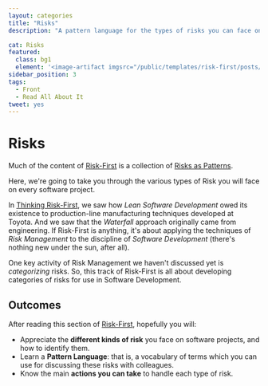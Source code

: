 ```yaml
---
layout: categories
title: "Risks"
description: "A pattern language for the types of risks you can face on a software project"

cat: Risks
featured: 
  class: bg1
  element: '<image-artifact imgsrc="/public/templates/risk-first/posts/dictionary.svg">Risks</image-artifact>'
sidebar_position: 3
tags:
  - Front
  - Read All About It
tweet: yes
---
```


# Risks

Much of the content of [Risk-First](https://riskfirst.org) is a collection of [Risks as Patterns](A-Pattern-Language).  

Here, we're going to take you through the various types of Risk you will face on every software project.  

In [Thinking Risk-First](/thinking/One-Size-Fits-No-One), we saw how _Lean Software Development_ owed its existence to production-line manufacturing techniques developed at Toyota.  And we saw that the _Waterfall_ approach originally came from engineering.  If Risk-First is anything, it's about applying the techniques of _Risk Management_ to the discipline of _Software Development_ (there's nothing new under the sun, after all).  

One key activity of Risk Management we haven't discussed yet is _categorizing_ risks. So, this track of Risk-First is all about developing categories of risks for use in Software Development.

## Outcomes

After reading this section of [Risk-First](https://riskfirst.org), hopefully you will:

 - Appreciate the **different kinds of risk** you face on software projects, and how to identify them.
 - Learn a **Pattern Language**: that is, a vocabulary of terms which you can use for discussing these risks with colleagues.
 - Know the main **actions you can take** to handle each type of risk.
 
